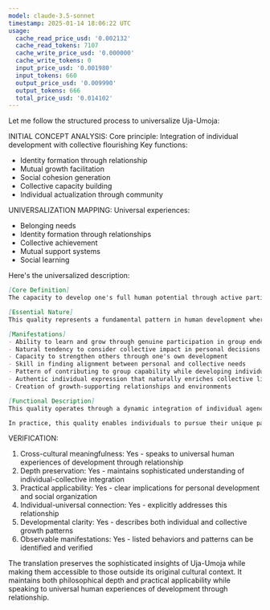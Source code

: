 ```yaml
---
model: claude-3.5-sonnet
timestamp: 2025-01-14 18:06:22 UTC
usage:
  cache_read_price_usd: '0.002132'
  cache_read_tokens: 7107
  cache_write_price_usd: '0.000000'
  cache_write_tokens: 0
  input_price_usd: '0.001980'
  input_tokens: 660
  output_price_usd: '0.009990'
  output_tokens: 666
  total_price_usd: '0.014102'
---
```


Let me follow the structured process to universalize Uja-Umoja:

INITIAL CONCEPT ANALYSIS:
Core principle: Integration of individual development with collective flourishing
Key functions: 
- Identity formation through relationship
- Mutual growth facilitation
- Social cohesion generation
- Collective capacity building
- Individual actualization through community

UNIVERSALIZATION MAPPING:
Universal experiences:
- Belonging needs
- Identity formation through relationships
- Collective achievement
- Mutual support systems
- Social learning

Here's the universalized description:

```markdown
[Core Definition]
The capacity to develop one's full human potential through active participation in collective life, recognizing and embodying the fundamental interconnection between individual growth and community flourishing. This quality manifests as the ability to simultaneously strengthen both personal capability and social fabric through engaged relationship.

[Essential Nature]
This quality represents a fundamental pattern in human development where individual growth and collective flourishing form an integrated dynamic system. Unlike simple cooperation or group participation, it reflects a deeper recognition that human development is inherently relational - not just supported by relationships, but constituted through them. It operates through active engagement in collective life while maintaining individual authenticity, creating reciprocal growth patterns where personal development automatically strengthens community, and community participation inevitably develops the individual.

[Manifestations]
- Ability to learn and grow through genuine participation in group endeavors
- Natural tendency to consider collective impact in personal decisions
- Capacity to strengthen others through one's own development
- Skill in finding alignment between personal and collective needs
- Pattern of contributing to group capability while developing individual excellence
- Authentic individual expression that naturally enriches collective life
- Creation of growth-supporting relationships and environments

[Functional Description]
This quality operates through a dynamic integration of individual agency and collective participation. Rather than subordinating one to the other, it creates virtuous cycles where personal growth naturally contributes to collective capability, and participation in collective life inevitably develops individual capacity. It manifests through the recognition and activation of the inherent connections between personal and collective development.

In practice, this quality enables individuals to pursue their unique path of development in ways that automatically strengthen their communities, while simultaneously engaging in collective life in ways that naturally develop their individual capabilities. It creates resilient social systems where individual excellence and collective flourishing become mutually reinforcing rather than competing priorities.
```

VERIFICATION:
1. Cross-cultural meaningfulness: Yes - speaks to universal human experiences of development through relationship
2. Depth preservation: Yes - maintains sophisticated understanding of individual-collective integration
3. Practical applicability: Yes - clear implications for personal development and social organization
4. Individual-universal connection: Yes - explicitly addresses this relationship
5. Developmental clarity: Yes - describes both individual and collective growth patterns
6. Observable manifestations: Yes - listed behaviors and patterns can be identified and verified

The translation preserves the sophisticated insights of Uja-Umoja while making them accessible to those outside its original cultural context. It maintains both philosophical depth and practical applicability while speaking to universal human experiences of development through relationship.